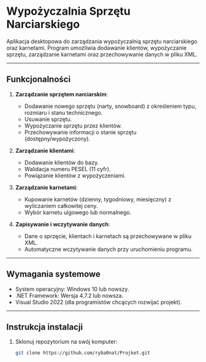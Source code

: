 # Wypożyczalnia Sprzętu Narciarskiego

Aplikacja desktopowa do zarządzania wypożyczalnią sprzętu narciarskiego oraz karnetami. Program umożliwia dodawanie klientów, wypożyczanie sprzętu, zarządzanie karnetami oraz przechowywanie danych w pliku XML.

---

## **Funkcjonalności**
1. **Zarządzanie sprzętem narciarskim**:
   - Dodawanie nowego sprzętu (narty, snowboard) z określeniem typu, rozmiaru i stanu technicznego.
   - Usuwanie sprzętu.
   - Wypożyczanie sprzętu przez klientów.
   - Przechowywanie informacji o stanie sprzętu (dostępny/wypożyczony).

2. **Zarządzanie klientami**:
   - Dodawanie klientów do bazy.
   - Walidacja numeru PESEL (11 cyfr).
   - Powiązanie klientów z wypożyczeniami.

3. **Zarządzanie karnetami**:
   - Kupowanie karnetów (dzienny, tygodniowy, miesięczny) z wyliczaniem całkowitej ceny.
   - Wybór karnetu ulgowego lub normalnego.

4. **Zapisywanie i wczytywanie danych**:
   - Dane o sprzęcie, klientach i karnetach są przechowywane w pliku XML.
   - Automatyczne wczytywanie danych przy uruchomieniu programu.

---

## **Wymagania systemowe**
- System operacyjny: Windows 10 lub nowszy.
- .NET Framework: Wersja 4.7.2 lub nowsza.
- Visual Studio 2022 (dla programistów chcących rozwijać projekt).

---

## **Instrukcja instalacji**
1. Sklonuj repozytorium na swój komputer:
   ```bash
   git clone https://github.com/ryba0nat/Projket.git
